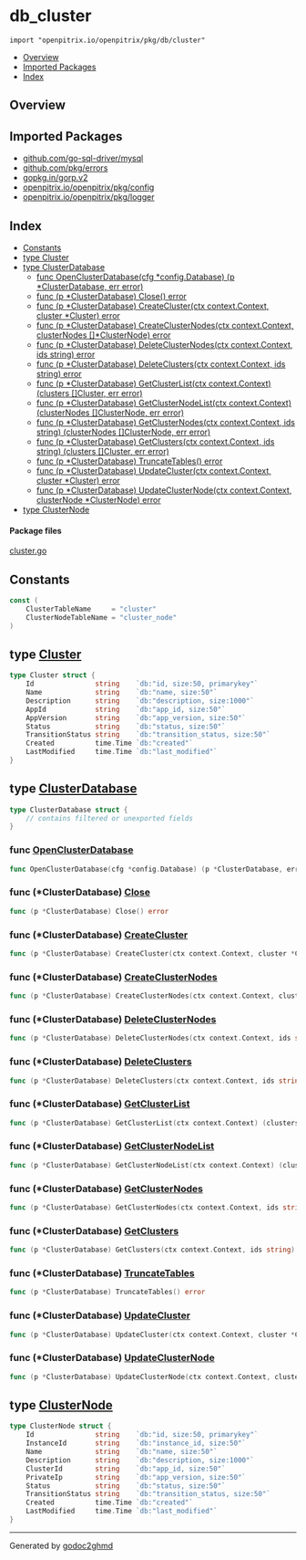 # db_cluster
`import "openpitrix.io/openpitrix/pkg/db/cluster"`

* [Overview](#pkg-overview)
* [Imported Packages](#pkg-imports)
* [Index](#pkg-index)

## <a name="pkg-overview">Overview</a>

## <a name="pkg-imports">Imported Packages</a>

- [github.com/go-sql-driver/mysql](https://godoc.org/github.com/go-sql-driver/mysql)
- [github.com/pkg/errors](https://godoc.org/github.com/pkg/errors)
- [gopkg.in/gorp.v2](https://godoc.org/gopkg.in/gorp.v2)
- [openpitrix.io/openpitrix/pkg/config](https://godoc.org/openpitrix.io/openpitrix/pkg/config)
- [openpitrix.io/openpitrix/pkg/logger](https://godoc.org/openpitrix.io/openpitrix/pkg/logger)

## <a name="pkg-index">Index</a>
* [Constants](#pkg-constants)
* [type Cluster](#Cluster)
* [type ClusterDatabase](#ClusterDatabase)
  * [func OpenClusterDatabase(cfg \*config.Database) (p \*ClusterDatabase, err error)](#OpenClusterDatabase)
  * [func (p \*ClusterDatabase) Close() error](#ClusterDatabase.Close)
  * [func (p \*ClusterDatabase) CreateCluster(ctx context.Context, cluster \*Cluster) error](#ClusterDatabase.CreateCluster)
  * [func (p \*ClusterDatabase) CreateClusterNodes(ctx context.Context, clusterNodes []\*ClusterNode) error](#ClusterDatabase.CreateClusterNodes)
  * [func (p \*ClusterDatabase) DeleteClusterNodes(ctx context.Context, ids string) error](#ClusterDatabase.DeleteClusterNodes)
  * [func (p \*ClusterDatabase) DeleteClusters(ctx context.Context, ids string) error](#ClusterDatabase.DeleteClusters)
  * [func (p \*ClusterDatabase) GetClusterList(ctx context.Context) (clusters []Cluster, err error)](#ClusterDatabase.GetClusterList)
  * [func (p \*ClusterDatabase) GetClusterNodeList(ctx context.Context) (clusterNodes []ClusterNode, err error)](#ClusterDatabase.GetClusterNodeList)
  * [func (p \*ClusterDatabase) GetClusterNodes(ctx context.Context, ids string) (clusterNodes []ClusterNode, err error)](#ClusterDatabase.GetClusterNodes)
  * [func (p \*ClusterDatabase) GetClusters(ctx context.Context, ids string) (clusters []Cluster, err error)](#ClusterDatabase.GetClusters)
  * [func (p \*ClusterDatabase) TruncateTables() error](#ClusterDatabase.TruncateTables)
  * [func (p \*ClusterDatabase) UpdateCluster(ctx context.Context, cluster \*Cluster) error](#ClusterDatabase.UpdateCluster)
  * [func (p \*ClusterDatabase) UpdateClusterNode(ctx context.Context, clusterNode \*ClusterNode) error](#ClusterDatabase.UpdateClusterNode)
* [type ClusterNode](#ClusterNode)

#### <a name="pkg-files">Package files</a>
[cluster.go](./cluster.go) 

## <a name="pkg-constants">Constants</a>
``` go
const (
    ClusterTableName     = "cluster"
    ClusterNodeTableName = "cluster_node"
)
```

## <a name="Cluster">type</a> [Cluster](./cluster.go#L28-L38)
``` go
type Cluster struct {
    Id               string    `db:"id, size:50, primarykey"`
    Name             string    `db:"name, size:50"`
    Description      string    `db:"description, size:1000"`
    AppId            string    `db:"app_id, size:50"`
    AppVersion       string    `db:"app_version, size:50"`
    Status           string    `db:"status, size:50"`
    TransitionStatus string    `db:"transition_status, size:50"`
    Created          time.Time `db:"created"`
    LastModified     time.Time `db:"last_modified"`
}
```

## <a name="ClusterDatabase">type</a> [ClusterDatabase](./cluster.go#L53-L57)
``` go
type ClusterDatabase struct {
    // contains filtered or unexported fields
}
```

### <a name="OpenClusterDatabase">func</a> [OpenClusterDatabase](./cluster.go#L59)
``` go
func OpenClusterDatabase(cfg *config.Database) (p *ClusterDatabase, err error)
```

### <a name="ClusterDatabase.Close">func</a> (\*ClusterDatabase) [Close](./cluster.go#L85)
``` go
func (p *ClusterDatabase) Close() error
```

### <a name="ClusterDatabase.CreateCluster">func</a> (\*ClusterDatabase) [CreateCluster](./cluster.go#L112)
``` go
func (p *ClusterDatabase) CreateCluster(ctx context.Context, cluster *Cluster) error
```

### <a name="ClusterDatabase.CreateClusterNodes">func</a> (\*ClusterDatabase) [CreateClusterNodes](./cluster.go#L154)
``` go
func (p *ClusterDatabase) CreateClusterNodes(ctx context.Context, clusterNodes []*ClusterNode) error
```

### <a name="ClusterDatabase.DeleteClusterNodes">func</a> (\*ClusterDatabase) [DeleteClusterNodes](./cluster.go#L172)
``` go
func (p *ClusterDatabase) DeleteClusterNodes(ctx context.Context, ids string) error
```

### <a name="ClusterDatabase.DeleteClusters">func</a> (\*ClusterDatabase) [DeleteClusters](./cluster.go#L126)
``` go
func (p *ClusterDatabase) DeleteClusters(ctx context.Context, ids string) error
```

### <a name="ClusterDatabase.GetClusterList">func</a> (\*ClusterDatabase) [GetClusterList](./cluster.go#L105)
``` go
func (p *ClusterDatabase) GetClusterList(ctx context.Context) (clusters []Cluster, err error)
```

### <a name="ClusterDatabase.GetClusterNodeList">func</a> (\*ClusterDatabase) [GetClusterNodeList](./cluster.go#L147)
``` go
func (p *ClusterDatabase) GetClusterNodeList(ctx context.Context) (clusterNodes []ClusterNode, err error)
```

### <a name="ClusterDatabase.GetClusterNodes">func</a> (\*ClusterDatabase) [GetClusterNodes](./cluster.go#L138)
``` go
func (p *ClusterDatabase) GetClusterNodes(ctx context.Context, ids string) (clusterNodes []ClusterNode, err error)
```

### <a name="ClusterDatabase.GetClusters">func</a> (\*ClusterDatabase) [GetClusters](./cluster.go#L91)
``` go
func (p *ClusterDatabase) GetClusters(ctx context.Context, ids string) (clusters []Cluster, err error)
```

### <a name="ClusterDatabase.TruncateTables">func</a> (\*ClusterDatabase) [TruncateTables](./cluster.go#L184)
``` go
func (p *ClusterDatabase) TruncateTables() error
```

### <a name="ClusterDatabase.UpdateCluster">func</a> (\*ClusterDatabase) [UpdateCluster](./cluster.go#L119)
``` go
func (p *ClusterDatabase) UpdateCluster(ctx context.Context, cluster *Cluster) error
```

### <a name="ClusterDatabase.UpdateClusterNode">func</a> (\*ClusterDatabase) [UpdateClusterNode](./cluster.go#L165)
``` go
func (p *ClusterDatabase) UpdateClusterNode(ctx context.Context, clusterNode *ClusterNode) error
```

## <a name="ClusterNode">type</a> [ClusterNode](./cluster.go#L40-L51)
``` go
type ClusterNode struct {
    Id               string    `db:"id, size:50, primarykey"`
    InstanceId       string    `db:"instance_id, size:50"`
    Name             string    `db:"name, size:50"`
    Description      string    `db:"description, size:1000"`
    ClusterId        string    `db:"app_id, size:50"`
    PrivateIp        string    `db:"app_version, size:50"`
    Status           string    `db:"status, size:50"`
    TransitionStatus string    `db:"transition_status, size:50"`
    Created          time.Time `db:"created"`
    LastModified     time.Time `db:"last_modified"`
}
```

- - -
Generated by [godoc2ghmd](https://github.com/GandalfUK/godoc2ghmd)